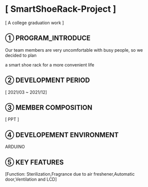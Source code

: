 # [ SmartShoeRack-Project ]

[ A college graduation work ]

## ① PROGRAM_INTRODUCE
Our team members are very uncomfortable with busy people, so we decided to plan 

a smart shoe rack for a more convenient life

## ② DEVELOPMENT PERIOD

[ 2021/03 ~ 2021/12]

## ③ MEMBER COMPOSITION

[ PPT ]

## ④ DEVELOPEMENT ENVIRONMENT

ARDUINO

## ⑤ KEY FEATURES

[Function: Sterilization,Fragrance due to air freshener,Automatic door,Ventilation and LCD]
